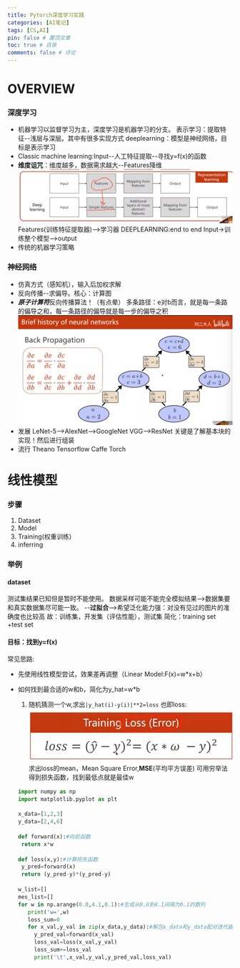 ```yaml
---
title: Pytorch深度学习实践
categories: [AI笔记]
tags: [CS,AI]
pin: false # 置顶文章
toc: true # 目录
comments: false # 评论
---
```


# OVERVIEW
### 深度学习
- 机器学习以监督学习为主，深度学习是机器学习的分支。
   表示学习：提取特征--浅层与深层。其中有很多实现方式
   deeplearning：模型是神经网络，目标是表示学习
- Classic machine learning:Input--人工特征提取--寻找y=f(x)的函数
- **维度诅咒**：维度越多，数据需求越大--Features降维
   ![alt text](/assets/img/2025-10-15-note01-01.png)
Features(训练特征提取器)-->学习器
DEEPLEARNING:end to end
Input->训练整个模型-->output
- 传统的机器学习策略

### 神经网络
- 仿真方式（感知机），输入后加权求解
- 反向传播--求偏导。核心：计算图
- ***原子计算符***反向传播算法！（有点晕）
  多条路径：e对b而言，就是每一条路的偏导之和，每一条路径的偏导就是每一步的偏导之积
  ![alt text](/assets/img/image.png)
- 发展
  LeNet-5-->AlexNet-->GoogleNet VGG-->ResNet
  关键是了解基本块的实现！然后进行组装
- 流行
  Theano  Tensorflow
  Caffe
  Torch

# 线性模型
### 步骤
  1. Dataset
  2. Model
  3. Training(权重训练)
  4. inferring
### 举例
#### dataset
  测试集结果已知但是暂时不能使用。
  数据采样可能不能完全模拟结果-->数据集要和真实数据集尽可能一致。
  --**过拟合**-->希望泛化能力强：对没有见过的图片的准确度也比较高
  故：训练集，开发集（评估性能），测试集
  简化：training set +test set
#### 目标：找到y=f(x)
常见思路:
- 先使用线性模型尝试，效果差再调整（Linear Model:F(x)=w*x+b）
- 如何找到最合适的w和b，简化为y_hat=w*b
   1. 随机猜测一个w,求出`|y_hat(i)-y(i)|**2=loss`
   也即loss:![alt text](/assets/img/image-1.png)
   求出loss的mean，Mean Square Error,**MSE**(平均平方误差)
   可用穷举法得到损失函数，找到最低点就是最佳w

   ```python
   import numpy as np
   import matplotlib.pyplot as plt

   x_data=[1,2,3]
   y_data=[2,4,6]

   def forward(x):#向前函数
    return x*w

   def loss(x,y):#计算损失函数
    y_pred=forward(x)
    return (y_pred-y)*(y_pred-y)
   
   w_list=[]
   mes_list=[]
   for w in np.arange(0.0,4.1,0.1):#生成从0.0到4.1间隔为0.1的数列
      print('w=',w)
      loss_sum=0
      for x_val,y_val in zip(x_data,y_data):#解包x_data和y_data配对迭代器
        y_pred_val=forward(x_val)
        loss_val=loss(x_val,y_val)
        loss_sum+=loss_val
        print('\t',x_val,y_val,y_pred_val,loss_val)

   ```

  